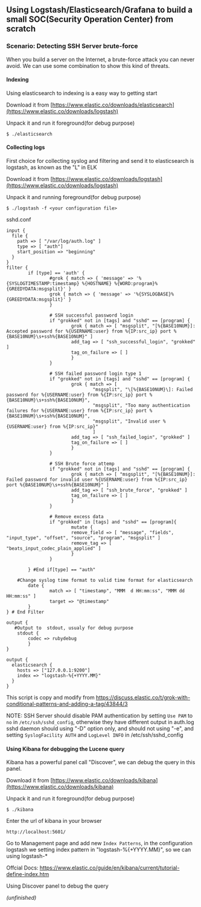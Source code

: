 ## Using Logstash/Elasticsearch/Grafana to build a small SOC(Security Operation Center) from scratch



### Scenario: Detecting SSH Server brute-force

When you build a server on the Internet, a brute-force attack you can never avoid. We can use some combination to show this kind of threats.

#### Indexing

Using elasticsearch to indexing is a easy way to getting start

Download it from [https://www.elastic.co/downloads/elasticsearch](https://www.elastic.co/downloads/logstash)

Unpack it and run it foreground(for debug purpose)

`$ ./elasticsearch`

#### Collecting logs

First choice for collecting syslog and filtering and send it to elasticsearch is logstash, as known as the "L" in ELK

Download it from [https://www.elastic.co/downloads/logstash](https://www.elastic.co/downloads/logstash)

Unpack it and running foreground(for debug purpose)

`$ ./logstash -f <your configuration file>`

sshd.conf

```
input {
  file {
    path => [ "/var/log/auth.log" ]
    type => [ "auth"]
    start_position => "beginning"
  }
}
filter {
        if [type] == 'auth' {
                #grok { match => { 'message' => '%{SYSLOGTIMESTAMP:timestamp} %{HOSTNAME} %{WORD:program}%{GREEDYDATA:msgsplit}' }
                grok { match => { 'message' => '%{SYSLOGBASE}%{GREEDYDATA:msgsplit}' }
                }

                # SSH successful password login
                if "grokked" not in [tags] and "sshd" == [program] {
                        grok { match => [ "msgsplit", "[%{BASE10NUM}]: Accepted password for %{USERNAME:user} from %{IP:src_ip} port %{BASE10NUM}\s+ssh%{BASE10NUM}" ]
                        add_tag => [ "ssh_successful_login", "grokked" ]
                        tag_on_failure => [ ]
                        }
                }

                # SSH failed password login type 1
                if "grokked" not in [tags] and "sshd" == [program] {
                        grok { match => [
                                "msgsplit", "\[%{BASE10NUM}\]: Failed password for %{USERNAME:user} from %{IP:src_ip} port %{BASE10NUM}\s+ssh%{BASE10NUM}",
                                "msgsplit", "Too many authentication failures for %{USERNAME:user} from %{IP:src_ip} port %{BASE10NUM}\s+ssh%{BASE10NUM}",
                                "msgsplit", "Invalid user %{USERNAME:user} from %{IP:src_ip}"
                                ]
                        add_tag => [ "ssh_failed_login", "grokked" ]
                        tag_on_failure => [ ]
                        }
                }

                # SSH Brute force attemp
                if "grokked" not in [tags] and "sshd" == [program] {
                        grok { match => [ "msgsplit", "[%{BASE10NUM}]: Failed password for invalid user %{USERNAME:user} from %{IP:src_ip} port %{BASE10NUM}\s+ssh%{BASE10NUM}" ]
                        add_tag => [ "ssh_brute_force", "grokked" ]
                        tag_on_failure => [ ]
                        }
                }

                # Remove excess data
                if "grokked" in [tags] and "sshd" == [program]{
                        mutate {
                        remove_field => [ "message", "fields", "input_type", "offset", "source", "program", "msgsplit" ]
                        remove_tag => [ "beats_input_codec_plain_applied" ]
                        }
                }

        } #End if[type] == "auth"

	#Change syslog time format to valid time format for elasticsearch
        date {
                match => [ "timestamp", "MMM  d HH:mm:ss", "MMM dd HH:mm:ss" ]
                target => "@timestamp"
        }
} # End Filter

output {
   #Output to  stdout, usualy for debug purpose
    stdout {
        codec => rubydebug
        }
}

output {
  elasticsearch {
    hosts => ["127.0.0.1:9200"]
    index => "logstash-%{+YYYY.MM}"
  }
}

```

This script is copy and modify from https://discuss.elastic.co/t/grok-with-conditional-patterns-and-adding-a-tag/43844/3

NOTE:
SSH Server should disable PAM authentication by setting `Use PAM` to `no` in `/etc/ssh/sshd_config`, otherwise they have different output in auth.log
sshd daemon should using "-D" option only, and should not using "-e", and setting `SyslogFacility AUTH` and `LogLevel INFO` in /etc/ssh/sshd_config   


#### Using Kibana for debugging the Lucene query

Kibana has a powerful panel call "Discover", we can debug the query in this panel.

Download it from [https://www.elastic.co/downloads/kibana](https://www.elastic.co/downloads/kibana)

Unpack it and run it foreground(for debug purpose)

`$ ./kibana`

Enter the url of kibana in your browser

`http://localhost:5601/`

Go to Management page and add new `Index Patterns`, in the configuration logstash we setting index pattern in "logstash-%{+YYYY.MM}", so we can using logstash-*

Offcial Docs: https://www.elastic.co/guide/en/kibana/current/tutorial-define-index.htm

Using Discover panel to debug the query

*(unfinished)*
